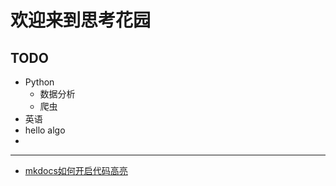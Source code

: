 # 欢迎来到思考花园

## TODO
- Python
    - 数据分析
    - 爬虫
- 英语
- hello algo
- 

***
- [mkdocs如何开启代码高亮](./mkdocs/mkdocs如何开启代码高亮.md)
